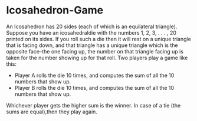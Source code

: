 # Icosahedron-Game

An Icosahedron has 20 sides (each of which is an equilateral triangle). Suppose you have an icosahedraldie with the numbers 1, 2, 3, . . . , 20 printed on its sides. If you roll such a die then it will rest on a unique triangle that is facing down, and that triangle has a unique triangle which is the opposite face–the one facing up, the number on that triangle facing up is taken for the number showing up for that roll. Two players play a game like this:

- Player A rolls the die 10 times, and computes the sum of all the 10 numbers that show up.
- Player B rolls the die 10 times, and computes the sum of all the 10 numbers that show up. 
        
Whichever player gets the higher sum is the winner. In case of a tie (the sums are equal),then they play again.
